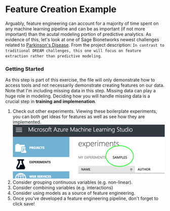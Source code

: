 # Feature Creation Example
Arguably, feature engineering can account for a majority of time spent on any
machine learning pipeline and can be as important (if not more important) than 
the acutal modeling portion of predictive analytics. As evidence of this, let's look
at one of Sage Bionetworks newest challenges related to [Parkinson's Disease](https://www.synapse.org/#!Synapse:syn8717496/wiki/422884). From the project 
description: `In contrast to traditional DREAM challenges, this one will focus on feature extraction rather than predictive modeling`.

### Getting Started
As this step is part of this exercise, the file will only demonstrate how to access tools and not necessarily demonstrate
creating features on our data. Note that I'm including missing data in this step. Missing data can play a huge role in modeling.
Deciding how you will handle missing data is a crucial step in **training and implemenation**.

1. Check out other experiments. Viewing these boilerplate experiments, you can both get ideas for features as
well as see how they are implemented.
![experiment_sample](images/experiment_samples.png)
2. Consider grouping continuous variables (e.g. non-linear).
3. Consider combining variables (e.g. interactions)
4. Consider using models as a source of feature engineering.
5. Once you've developed a feature engineering pipeline, don't forget to click save!

